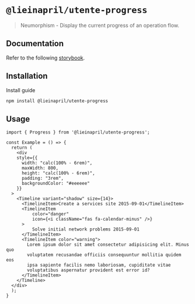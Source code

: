 # `@lieinapril/utente-progress`

> Neumorphism - Display the current progress of an operation flow.

## Documentation

Refer to the following [storybook](https://lordono.github.io/utente/).

## Installation

Install guide

```bash
npm install @lieinapril/utente-progress
```

## Usage

```JSX
import { Progress } from '@lieinapril/utente-progress';

const Example = () => {
  return (
    <div
    style={{
      width: "calc(100% - 6rem)",
      maxWidth: 800,
      height: "calc(100% - 6rem)",
      padding: "3rem",
      backgroundColor: "#eeeeee"
    }}
  >
    <Timeline variant="shadow" size={14}>
      <TimelineItem>Create a services site 2015-09-01</TimelineItem>
      <TimelineItem
          color="danger"
          icon={<i className="fas fa-calendar-minus" />}
      >
          Solve initial network problems 2015-09-01
      </TimelineItem>
      <TimelineItem color="warning">
        Lorem ipsum dolor sit amet consectetur adipisicing elit. Minus quo
        voluptatem recusandae officiis consequuntur mollitia quidem eos
        ipsa sapiente facilis nemo laboriosam, cupiditate vitae
        voluptatibus aspernatur provident est error id?
      </TimelineItem>
    </Timeline>
  </div>
  );
}
```
